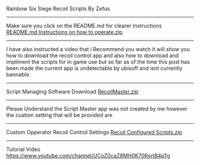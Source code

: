 Rainbow Six Siege Recoil Scripts By Zefus
_____________________________________________
Make sure you click on the README.md for clearer Instructions
[README.md Instructions on how to operate.zip](https://github.com/user-attachments/files/20576515/Instructions.on.how.to.operate.zip)
_____________________________________________
I have also instructed a video that i Recommend you watch it will show you how to download the recoil control app and also how to download and impliment the scripts for in game use but so far as of the time this post has been made the current app is undetectable by ubisoft and isnt currently bannable.
_____________________________________________
Script Managing Software Download [RecoilMaster.zip](https://github.com/user-attachments/files/20576556/RecoilMaster.zip)
_____________________________________________
Please Understand the Script Master app was not created by me however the custom setting that will be provided are 
_____________________________________________
Custom Opperator Recoil Control Settings [Recoil Configured Scripts.zip](https://github.com/user-attachments/files/20576577/Recoil.Configured.Scripts.zip)
_____________________________________________
Tutorial Video https://www.youtube.com/channel/UCoZ0caZ8MH0K70RsrtB4pTg
